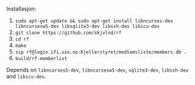 Installasjon:

1. `sudo apt-get update && sudo apt-get install libncurses-dev libncursesw5-dev libsqlite3-dev libssh-dev libicu-dev`
2. `git clone https://github.com/skjvlnd/rf`
3. `cd rf`
4. `make`
5. `scp rf@login.ifi.uio.no:Kjellerstyret/medlemsliste/members.db .`
5. `build/rf-memberlist`

Depends on `libncurses5-dev`, `libncursesw5-dev`, `sqlite3-dev`, `libssh-dev` and `libicu-dev`.
